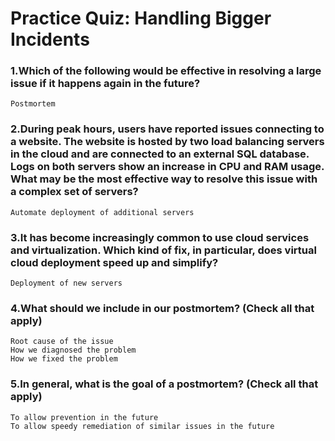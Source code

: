 # Practice Quiz: Handling Bigger Incidents

### 1.Which of the following would be effective in resolving a large issue if it happens again in the future?

    Postmortem

### 2.During peak hours, users have reported issues connecting to a website. The website is hosted by two load balancing servers in the cloud and are connected to an external SQL database. Logs on both servers show an increase in CPU and RAM usage. What may be the most effective way to resolve this issue with a complex set of servers?

    Automate deployment of additional servers

### 3.It has become increasingly common to use cloud services and virtualization. Which kind of fix, in particular, does virtual cloud deployment speed up and simplify?

    Deployment of new servers

### 4.What should we include in our postmortem? (Check all that apply)

    Root cause of the issue
    How we diagnosed the problem
    How we fixed the problem

### 5.In general, what is the goal of a postmortem? (Check all that apply)

    To allow prevention in the future
    To allow speedy remediation of similar issues in the future

